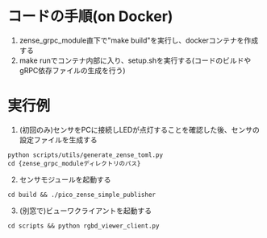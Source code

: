 # コードの手順(on Docker)
1. zense_grpc_module直下で"make build"を実行し、dockerコンテナを作成する
2. make runでコンテナ内部に入り、setup.shを実行する(コードのビルドやgRPC依存ファイルの生成を行う)

# 実行例
1. (初回のみ)センサをPCに接続しLEDが点灯することを確認した後、センサの設定ファイルを生成する
```
python scripts/utils/generate_zense_toml.py
cd {zense_grpc_moduleディレクトリのパス}
```
2. センサモジュールを起動する
```
cd build && ./pico_zense_simple_publisher
```
3. (別窓で)ビューワクライアントを起動する
```
cd scripts && python rgbd_viewer_client.py
```
